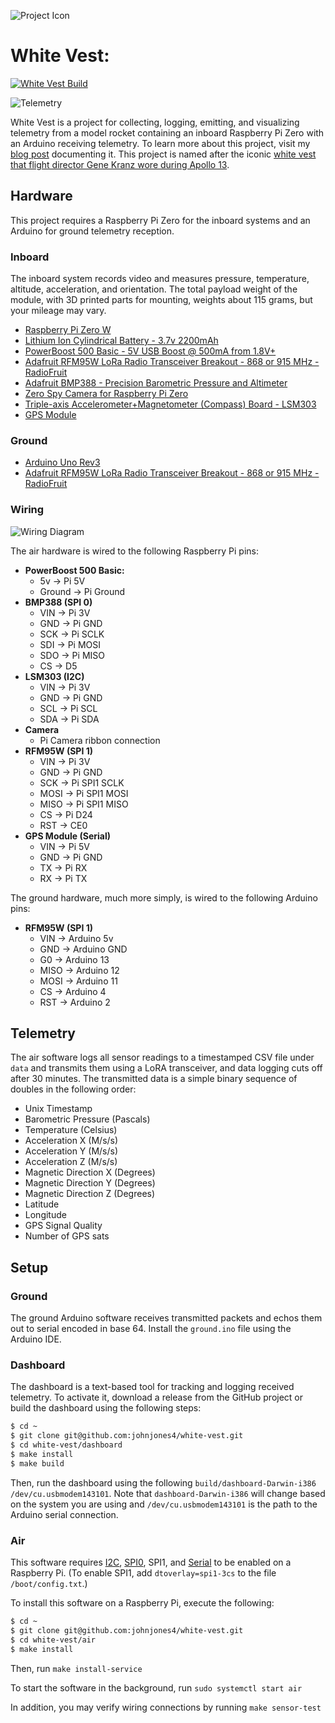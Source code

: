 ![Project Icon](doc/whitevest.svg)

# White Vest:

[![White Vest Build](https://github.com/johnjones4/white-vest/actions/workflows/build.yml/badge.svg)](https://github.com/johnjones4/white-vest/actions/workflows/build.yml)

![Telemetry](doc/telemetry.gif)

White Vest is a project for collecting, logging, emitting, and visualizing telemetry from a model rocket containing an inboard Raspberry Pi Zero with an Arduino receiving telemetry. To learn more about this project, visit my [blog post](https://johnjonesfour.com/2020/10/03/model-rocket-telemetry-part-1/) documenting it. This project is named after the iconic [white vest that flight director Gene Kranz wore during Apollo 13](https://airandspace.si.edu/stories/editorial/gene-kranz%E2%80%99s-apollo-13-vest). 

## Hardware

This project requires a Raspberry Pi Zero for the inboard systems and an Arduino for ground telemetry reception.

### Inboard 

The inboard system records video and measures pressure, temperature, altitude, acceleration, and orientation. The total payload weight of the module, with 3D printed parts for mounting, weights about 115 grams, but your mileage may vary.

* [Raspberry Pi Zero W](https://www.adafruit.com/product/3400)
* [Lithium Ion Cylindrical Battery - 3.7v 2200mAh](https://www.adafruit.com/product/1781)
* [PowerBoost 500 Basic - 5V USB Boost @ 500mA from 1.8V+](https://www.adafruit.com/product/1903)
* [Adafruit RFM95W LoRa Radio Transceiver Breakout - 868 or 915 MHz - RadioFruit](https://www.adafruit.com/product/3072)
* [Adafruit BMP388 - Precision Barometric Pressure and Altimeter](https://www.adafruit.com/product/3966)
* [Zero Spy Camera for Raspberry Pi Zero](https://www.adafruit.com/product/3508)
* [Triple-axis Accelerometer+Magnetometer (Compass) Board - LSM303](https://www.adafruit.com/product/1120)
* [GPS Module](https://www.amazon.com/gp/product/B084MK8BS2/ref=ppx_yo_dt_b_asin_title_o00_s00?ie=UTF8&psc=1)

### Ground

* [Arduino Uno Rev3](https://store.arduino.cc/usa/arduino-uno-rev3)
* [Adafruit RFM95W LoRa Radio Transceiver Breakout - 868 or 915 MHz - RadioFruit](https://www.adafruit.com/product/3072)

### Wiring

![Wiring Diagram](doc/wiring.png)

The air hardware is wired to the following Raspberry Pi pins:

* **PowerBoost 500 Basic:**
  * 5v -> Pi 5V
  * Ground -> Pi Ground
* **BMP388 (SPI 0)**
  * VIN -> Pi 3V
  * GND -> Pi GND
  * SCK -> Pi SCLK
  * SDI -> Pi MOSI
  * SDO -> Pi MISO
  * CS -> D5
* **LSM303 (I2C)**
  * VIN -> Pi 3V
  * GND -> Pi GND
  * SCL -> Pi SCL
  * SDA -> Pi SDA
* **Camera**
  * Pi Camera ribbon connection
* **RFM95W (SPI 1)**
  * VIN -> Pi 3V
  * GND -> Pi GND
  * SCK -> Pi SPI1 SCLK
  * MOSI -> Pi SPI1 MOSI
  * MISO -> Pi SPI1 MISO
  * CS -> Pi D24
  * RST -> CE0
* **GPS Module (Serial)**
  * VIN -> Pi 5V
  * GND -> Pi GND
  * TX -> Pi RX
  * RX -> Pi TX

The ground hardware, much more simply, is wired to the following Arduino pins:

* **RFM95W (SPI 1)**
  * VIN -> Arduino 5v
  * GND -> Arduino GND
  * G0 -> Arduino 13
  * MISO -> Arduino 12
  * MOSI -> Arduino 11
  * CS -> Arduino 4
  * RST -> Arduino 2

## Telemetry

The air software logs all sensor readings to a timestamped CSV file under `data` and transmits them using a LoRA transceiver, and data logging cuts off after 30 minutes. The transmitted data is a simple binary sequence of doubles in the following order:

* Unix Timestamp
* Barometric Pressure (Pascals)
* Temperature (Celsius)
* Acceleration X (M/s/s)
* Acceleration Y (M/s/s)
* Acceleration Z (M/s/s)
* Magnetic Direction X (Degrees)
* Magnetic Direction Y (Degrees)
* Magnetic Direction Z (Degrees)
* Latitude
* Longitude
* GPS Signal Quality
* Number of GPS sats

## Setup

### Ground

The ground Arduino software receives transmitted packets and echos them out to serial encoded in base 64. Install the `ground.ino` file using the Arduino IDE.

### Dashboard

The dashboard is a text-based tool for tracking and logging received telemetry. To activate it, download a release from the GitHub project or build the dashboard using the following steps:

```bash
$ cd ~
$ git clone git@github.com:johnjones4/white-vest.git
$ cd white-vest/dashboard
$ make install
$ make build
```

Then, run the dashboard using the following `build/dashboard-Darwin-i386 /dev/cu.usbmodem143101`. Note that `dashboard-Darwin-i386` will change based on the system you are using and `/dev/cu.usbmodem143101` is the path to the Arduino serial connection.

### Air

This software requires [I2C](https://learn.adafruit.com/adafruits-raspberry-pi-lesson-4-gpio-setup/configuring-i2c), [SPI0](https://www.raspberrypi-spy.co.uk/2014/08/enabling-the-spi-interface-on-the-raspberry-pi/), SPI1, and [Serial](https://maker.pro/raspberry-pi/tutorial/how-to-use-a-gps-receiver-with-raspberry-pi-4) to be enabled on a Raspberry Pi. (To enable SPI1, add `dtoverlay=spi1-3cs` to the file `/boot/config.txt`.)

To install this software on a Raspberry Pi, execute the following:

```bash
$ cd ~
$ git clone git@github.com:johnjones4/white-vest.git
$ cd white-vest/air
$ make install
```

Then, run `make install-service`

To start the software in the background, run `sudo systemctl start air`

In addition, you may verify wiring connections by running `make sensor-test`
